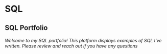 # SQL
## SQL Portfolio
###### Welcome to my SQL portfolio! This platform displays examples of SQL I've written. Please review and reach out if you have any questions
